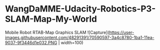 # WangDaMME-Udacity-Robotics-P3-SLAM-Map-My-World
Mobile Robot RTAB-Map Graphics SLAM
![Capture](https://user-images.githubusercontent.com/48291391/70590597-3a4c8780-1ba1-11ea-9037-9f3446d1e032.PNG | width=100)
